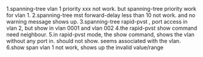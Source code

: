 1.spanning-tree vlan 1 priority xxx not work. but spanning-tree priority work for vlan 1.
2.spanning-tree mst forward-delay less than 10 not work. and no warning message shows up.
3.spanning-tree rapid-pvst , port access in vlan 2, but show in vlan 0001 and vlan 002
4.the rapid-pvst show command need neighbour.
5.in rapid-pvst mode, the show command, shows the vlan without any port in. should not show. seems associated with the vlan.
6.show span vlan 1 not work, shows up the invalid value/range


